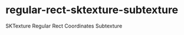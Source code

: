 regular-rect-sktexture-subtexture
=================================

SKTexture Regular Rect Coordinates Subtexture
